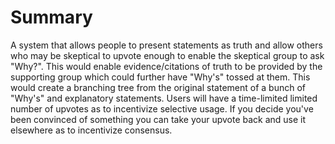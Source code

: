 # Summary
A system that allows people to present statements as truth and allow others who may be skeptical to upvote enough to enable the skeptical group to ask "Why?". This would enable evidence/citations of truth to be provided by the supporting group which could further have "Why's" tossed at them. This would create a branching tree from the original statement of a bunch of "Why's" and explanatory statements. Users will have a time-limited limited number of upvotes as to incentivize selective usage. If you decide you've been convinced of something you can take your upvote back and use it elsewhere as to incentivize consensus. 
